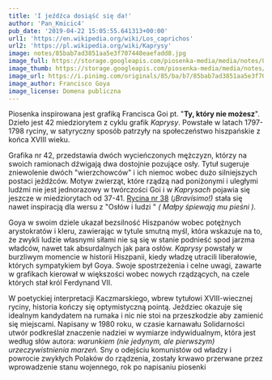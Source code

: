 ```yaml
---
title: 'I jeźdźca dosiąść się da!'
author: 'Pan_Kmicic4'
pub_date: '2019-04-22 15:05:55.641313+00:00'
url1: 'https://en.wikipedia.org/wiki/Los_caprichos'
url2: 'https://pl.wikipedia.org/wiki/Kaprysy'
image: notes/85bab7ad3851aa5e3f707448eaefadd8.jpg
image_full: https://storage.googleapis.com/piosenka-media/media/notes/85bab7ad3851aa5e3f707448eaefadd8.jpg
image_thumb: https://storage.googleapis.com/piosenka-media/media/notes/85bab7ad3851aa5e3f707448eaefadd8.jpg.0x300_q85_upscale.jpg
image_url: https://i.pinimg.com/originals/85/ba/b7/85bab7ad3851aa5e3f707448eaefadd8.jpg
image_author: Francisco Goya
image_license: Domena publiczna
---
```


Piosenka inspirowana jest grafiką Francisca Goi pt. "**Ty, który nie możesz**". Dzieło jest 42 miedziorytem z cyklu grafik _Kaprysy_. Powstałe w latach 1797\-1798 ryciny, w satyryczny sposób patrzyły na społeczeństwo hiszpańskie z końca XVIII wieku.

Grafika nr 42, przedstawia dwóch wycieńczonych mężczyzn, którzy na swoich ramionach dźwigają dwa dostojnie pozujące osły. Tytuł sugeruje zniewolenie dwóch "wierzchowców" i ich niemoc wobec dużo silniejszych postaci jeźdźców. Motyw zwierząt, które rządzą nad poniżonymi i uległymi ludźmi nie jest jednorazowy w twórczości Goi i w _Kaprysach_ pojawia się jeszcze w miedziorytach od 37\-41. [Rycina nr 38](https://upload.wikimedia.org/wikipedia/commons/d/de/%C2%A1Brav%C3%ADsimo%21.jpg) \(_¡Bravísimo!\)_ stała się nawet inspiracją dla wersu z "Osłów i ludzi " _\( Małpy śpiewają mu pieśni \)._

Goya w swoim dziele ukazał bezsilność Hiszpanów wobec potężnych arystokratów i kleru, zawierając w tytule smutną myśl, która wskazuje na to, że zwykli ludzie własnymi siłami nie są się w stanie podnieść spod jarzma władców, nawet tak absurdalnych jak para osłów. _Kaprysy_ powstały w burzliwym momencie w historii Hiszpanii, kiedy władzę utracili liberałowie, których sympatykiem był Goya. Swoje spostrzeżenia i celne uwagi, zawarte w grafikach kierował w większości wobec nowych rządzących, na czele których stał król Ferdynand VII.

W poetyckiej interpretacji Kaczmarskiego, wbrew tytułowi XVIII\-wiecznej ryciny, historia kończy się optymistyczną pointą. Jeździec okazuje się idealnym kandydatem na rumaka i nic nie stoi na przeszkodzie aby zamienić się miejscami. Napisany w 1980 roku, w czasie karnawału Solidarności utwór podkreślał znaczenie nadziei w wymiarze indywidualnym, która jest według słów autora: _warunkiem \(nie jedynym, ale pierwszym\) urzeczywistnienia marzeń._ Sny o odejściu komunistów od władzy i powrocie zwykłych Polaków do rządzenia, zostały krwawo przerwane przez wprowadzenie stanu wojennego, rok po napisaniu piosenki